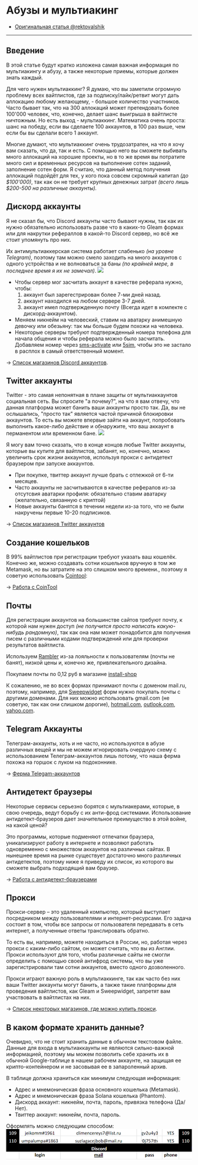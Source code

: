 # Абузы и мультиакинг
- [Оригинальная статья @rektovalshik](https://telegra.ph/Metodichka-po-multiakkingu-11-12)
---

## Введение
В этой статье будут кратко изложена самая важная информация по мультиакингу и абузу, а также некоторые приемы, которые должен знать каждый.

Для чего нужен мультиаккинг? Я думаю, что вы заметили огромную проблему всех вайтлистов, где за подписку/лайк/ретвит могут дать аллокацию любому желающему, - большое количество участников. Часто бывает так, что на 300 аллокаций может претендовать более 100'000 человек, что, конечно, делает шанс выигрыша в вайтлисте ничтожным. Но есть выход - мультиаккинг. Математика очень проста: шанс на победу, если вы сделаете 100 аккаунтов, в 100 раз выше, чем если бы вы сделали всего 1 аккаунт.  

Многие думают, что мультиаккинг очень трудозатратен, на что я хочу вам сказать, что да, так и есть. С помощью него вы сможете выбивать много аллокаций на хорошие проекты, но в то же время вы потратите много сил и временных ресурсов на выполнение сотен заданий, заполнение сотен форм. Я считаю, что данный метод получения аллокаций подойдёт для тех, у кого пока совсем скромный капитал _(до $100'000)_, так как он не требует крупных денежных затрат *(всего лишь $200-500 на различные аккаунты).*  

## Дискорд аккаунты
Я не сказал бы, что Discord аккаунты часто бывают нужны, так как их нужно обязательно использовать разве что в каких-то Gleam формах или для накрутки рефераллов в какой-то Discord сервер, но всё же стоит упомянуть про них.  

Их антимультиаккерская система работает слабенько _(на уровне Telegram)_, поэтому там можно смело заходить на много аккаунтов с одного устройства и не волноваться за баны _(по крайней мере, в последнее время я их не замечал)_.
![](https://telegra.ph/file/e14eae581238bb36ecd89.png)


- Чтобы сервер мог засчитать аккаунт в качестве реферала нужно, чтобы:
    1. аккаунт был зарегестрирован более 7-ми дней назад.
	2. аккаунт находился на любом сервере 3-7 дней.
	3. аккаунт имел подтвержденную почту (Всегда идет в комлекте с дискорд-аккаунтом).
- Меняем никнейм на человеский, ставим на аватарку анимешную девочку или обезьяну: так мы больше будем похожи на человека.
- Некоторые серверы требуют подтвержденный номера телефона для начала общения и чтобы реферала можно было засчитать. Добавляем номер через [sms-activate](https://sms-activate.org/ru/getNumber) или [5sim](https://5sim.net/), чтобы это не застало в расплох в самый ответственный момент.

-> [Список магазинов Discord аккаунтов](../Списки/Список%20Магазинов%20Дискорд-Аккаунтов.md).

## Twitter аккаунты
Twitter - это самая непонятная в плане защиты от мультиаккаунтов социальная сеть. Вы спросите "а почему?", на что я вам отвечу, что данная платформа может банить ваши аккаунты просто так. Да, вы не ослышались, "просто так" является частой причиной блокировки аккаунтов. То есть вы можете впервые зайти на аккаунт, попробовать выполнить какое-либо действие и обнаружите, что ваш аккаунт в перманентом или временном бане.
![](https://telegra.ph/file/fb07252bfb330d71dc0c1.png)

Я могу вам точно сказать, что в конце концов любые Twitter аккаунты, которые вы купите для вайтлистов, забанят, но, конечно, можно увеличить срок жизни аккаунтов, используя прокси с антидетект браузером при запуске аккаунтов.

- При покупке, твиттер аккаунт лучше брать с отлежкой от 6-ти месяцев.
- Часто аккаунты не засчитываются в качестве рефералов из-за отсутсвия аватарки профиля: обязательно ставим аватарку (желательно, связанную с криптой)
- Новые аккаунты банятся в течении недели из-за того, что не были накручены первые 10-20 подписиков.

-> [Список магазинов Twitter аккаунтов](../Списки/Список%20Магазинов%20Твиттер-Аккаунтов.md)

## Создание кошельков
В 99% вайтлистов при регистрации требуют указать ваш кошелёк. Конечно же, можно создавать сотни кошельков вручную в том же Metamask, но вы затратите на это слишком много времени., поэтому я советую использовать [Cointool](https://cointool.app/dashboard):

-> [Работа с CoinTool](../Инструменты/CoinTool.md)

## Почты
Для регистрации аккаунтов на большинстве сайтов требуют почту, к которой нам нужен доступ _(не получится просто написать какую-нибудь рандомную)_, так как она нам может понадобится для получения писем с различными кодами подтверждений или для проверки результатов вайтлиста.

Используем [Rambler](https://www.rambler.ru/) из-за лояльности к пользователям (почты не банят), низкой цены и, конечно же, привлекательного дизайна.

Покупаем почты по 0,12 руб в магазине [install-shop](https://install-shop.com/?cat_id=327)  

К сожалению, не во всех формах принимают почты с доменом mail.ru, поэтому, например, для [Sweepwidget](Абуз%20Sweepwidget.md) форм нужно покупать почты с другими доменами. Для них можно использовать gmail.com (не советую, так как они слишком дорогие), [hotmail.com](https://outlook.live.com/owa/), [outlook.com](https://outlook.live.com/owa/), [yahoo.com](https://www.yahoo.com/).

## Telegram Аккаунты
Телеграм-аккаунты, хоть и не часто, но используются в абузе различных вещей и мы не можем игнорировать очердную схему с использованием Телеграм-аккаунтов лишь потому, что наша ферма похожа на горшок с луком на подоконнике.

-> [Ферма Telegam-аккаунтов](Ферма%20Telegam-аккаунтов.md) 

## Антидетект браузеры
Некоторые сервисы серьезно борятся с мультиакерами, которые, в свою очередь, ведут борьбу с их анти-фрод системами. Использование антидетект-браузеров дает значительное преимущество в этой войне, на какой ценой?

Это программы, которые подменяют отпечатки браузера, уникализируют работу в интернете и позволяют работать одновременно с множеством аккаунтов на различных сайтах. В нынешнее время на рынке существует достаточно много различных антидетектов, поэтому ниже я приведу их список, из которого вы сможете выбрать подходящий вам браузер.

-> [Работа с антидетект-браузерами](Работа%20с%20антидетект-браузерами.md)

## Прокси
Прокси-сервер – это удаленный компьютер, который выступает посредником между пользователями и интернет-ресурсами. Его задача состоит в том, чтобы все запросы от пользователя передавать в сеть интернет, а полученные ответы транслировать обратно.  

То есть вы, например, можете находиться в России, но, работая через прокси с каким-либо сайтом, он может считать, что вы из Англии. Прокси используют для того, чтобы различные сайты не смогли определить с помощью своей антифрод системы, что вы уже зарегистрировали там сотни аккаунтов, вместо одного дозволенного.

Прокси играют важную роль в мультиаккинге, так как часто без них ваши Twitter аккаунты могут банить, а также такие платформы для проведения вайтлистов, как Gleam и Sweepwidget, запретят вам участвовать в вайтлистах на них.  

-> [Список некоторых магазинов, где можно купить прокси](../Списки/Список%20Магазинов%20Прокси.md).

## В каком формате хранить данные?
Очевидно, что не стоит хранить данные в обычном текстовом файле.
Данные для входа в мультиаккаунты не являются сильно-важной информацией, поэтому мы можем позволить себе хранить их в обычной Google-таблице в нашем рабочем аккаунте, на защищая ее крипто-контейнером и не засовывая ее в запароленный архив.

В таблице должна храниться как минимум следующая информация:
- Адрес и мнемоническая фраза основного кошелька (Metamask).
- Адрес и мнемоническая фраза Solana кошелька (Phantom).
- Дискорд аккаунт: никнейм, почта, пароль, привязка телефона (Да/Нет).
- Твиттер аккаунт: никнейм, почта, пароль.

Оформлять можно следующим способом:
![](_attachments/0904232a760a9b52b15e3782fa4ff3e4.png)
